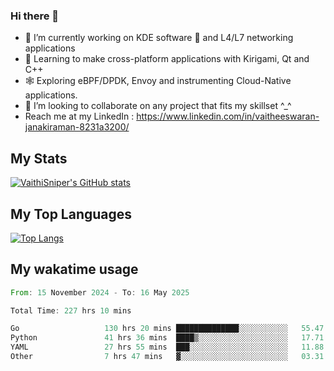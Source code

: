 ### Hi there 👋

- 🔭 I’m currently working on KDE software 💓 and L4/L7 networking applications 
- 📖 Learning to make cross-platform applications with Kirigami, Qt and C++
- 🕸️ Exploring eBPF/DPDK, Envoy and instrumenting Cloud-Native applications. 
- 👯 I’m looking to collaborate on any project that fits my skillset ^_^
- Reach me at my LinkedIn : https://www.linkedin.com/in/vaitheeswaran-janakiraman-8231a3200/

## My Stats
[![VaithiSniper's GitHub stats](https://github-readme-stats.vercel.app/api?username=VaithiSniper&hide=stars&theme=radical)](https://github.com/anuraghazra/github-readme-stats)

## My Top Languages

[![Top Langs](https://github-readme-stats.vercel.app/api/top-langs/?username=VaithiSniper&layout=compact)](https://github.com/anuraghazra/github-readme-stats)

## My wakatime usage

<!--START_SECTION:waka-->

```rust
From: 15 November 2024 - To: 16 May 2025

Total Time: 227 hrs 10 mins

Go                   130 hrs 20 mins ██████████████░░░░░░░░░░░   55.47 %
Python               41 hrs 36 mins  ████▒░░░░░░░░░░░░░░░░░░░░   17.71 %
YAML                 27 hrs 55 mins  ███░░░░░░░░░░░░░░░░░░░░░░   11.88 %
Other                7 hrs 47 mins   ▓░░░░░░░░░░░░░░░░░░░░░░░░   03.31 %
```

<!--END_SECTION:waka-->
